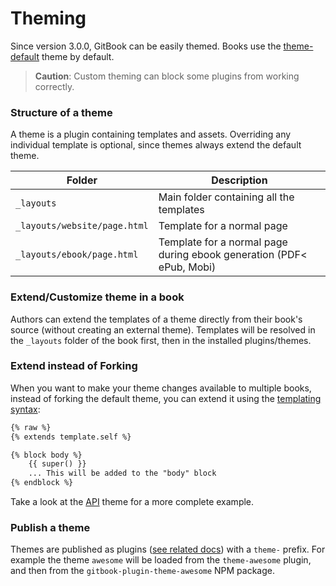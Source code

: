 # Theming

Since version 3.0.0, GitBook can be easily themed. Books use the [theme-default](https://github.com/GitbookIO/theme-default) theme by default.

> **Caution**: Custom theming can block some plugins from working correctly.

### Structure of a theme

A theme is a plugin containing templates and assets. Overriding any individual template is optional, since themes always extend the default theme.

| Folder | Description |
| -------- | ----------- |
| `_layouts` | Main folder containing all the templates |
| `_layouts/website/page.html` | Template for a normal page |
| `_layouts/ebook/page.html` | Template for a normal page during ebook generation (PDF< ePub, Mobi) |


### Extend/Customize theme in a book

Authors can extend the templates of a theme directly from their book's source (without creating an external theme). Templates will be resolved in the `_layouts` folder of the book first, then in the installed plugins/themes.

### Extend instead of Forking

When you want to make your theme changes available to multiple books, instead of forking the default theme, you can extend it using the [templating syntax](../templating/README.md):

```html
{% raw %}
{% extends template.self %}

{% block body %}
    {{ super() }}
    ... This will be added to the "body" block
{% endblock %}
```

Take a look at the [API](https://github.com/GitbookIO/theme-api) theme for a more complete example.

### Publish a theme

Themes are published as plugins ([see related docs](../plugins/README.md)) with a `theme-` prefix. For example the theme `awesome` will be loaded from the `theme-awesome` plugin, and then from the `gitbook-plugin-theme-awesome` NPM package.
